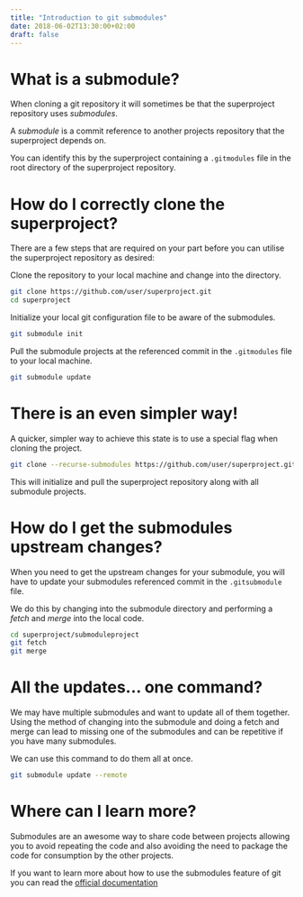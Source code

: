 ```yaml
---
title: "Introduction to git submodules"
date: 2018-06-02T13:30:00+02:00
draft: false
---
```


# What is a submodule?

When cloning a git repository it will sometimes be that the superproject repository uses *submodules*.

A *submodule* is a commit reference to another projects repository that the superproject depends on.

You can identify this by the superproject containing a `.gitmodules` file in the root directory of the superproject repository.

# How do I correctly clone the superproject?

There are a few steps that are required on your part before you can utilise the superproject repository as desired:

Clone the repository to your local machine and change into the directory.

``` bash
git clone https://github.com/user/superproject.git
cd superproject
```

Initialize your local git configuration file to be aware of the submodules.

``` bash
git submodule init
```

Pull the submodule projects at the referenced commit in the `.gitmodules` file to your local machine.

``` bash
git submodule update
```

# There is an even simpler way!

A quicker, simpler way to achieve this state is to use a special flag when cloning the project.

``` bash
git clone --recurse-submodules https://github.com/user/superproject.git
```

This will initialize and pull the superproject repository along with all submodule projects.

# How do I get the submodules upstream changes?

When you need to get the upstream changes for your submodule, you will have to update your submodules referenced commit in the `.gitsubmodule` file.

We do this by changing into the submodule directory and performing a *fetch* and *merge* into the local code.

``` bash
cd superproject/submoduleproject
git fetch
git merge
```

# All the updates... one command?

We may have multiple submodules and want to update all of them together. Using the method of changing into the submodule and doing a fetch and merge can lead to missing one of the submodules and can be repetitive if you have many submodules.

We can use this command to do them all at once.

``` bash
git submodule update --remote
```

# Where can I learn more?

Submodules are an awesome way to share code between projects allowing you to avoid repeating the code and also avoiding the need to package the code for consumption by the other projects.

If you want to learn more about how to use the submodules feature of git you can read the [official documentation](https://git-scm.com/book/en/v2/Git-Tools-Submodules)